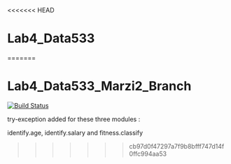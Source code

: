 <<<<<<< HEAD
# Lab4_Data533
=======
# Lab4_Data533_Marzi2_Branch

[![Build Status](https://travis-ci.org/marziR/Lab4_Data533.svg?branch=Marzi2)](https://travis-ci.org/marziR/Lab4_Data533)



try-exception added for these three modules :


  identify.age, identify.salary and fitness.classify
>>>>>>> cb97d0f47297a7f9b8bfff747d14f0ffc994aa53
